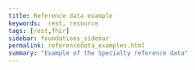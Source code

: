 ```yaml
---
title: Reference data example
keywords:  rest, resource
tags: [rest,fhir]
sidebar: foundations_sidebar
permalink: referencedata_examples.html
summary: "Example of the Specialty reference data"
---
```


